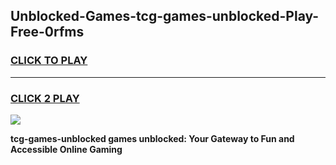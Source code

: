 
## Unblocked-Games-tcg-games-unblocked-Play-Free-0rfms
<h3>
<a href="https://premium76.site?title=tcg-games-unblocked&ref=17A">CLICK TO PLAY</a></h3>
<hr>

<h3>
<a href="https://premium76.site?title=tcg-games-unblocked&ref=17A">CLICK 2 PLAY</a>
  
</h3>

<a href="https://premium76.site?title=tcg-games-unblocked&ref=17A"><img src="https://clearcache.store/games.png"></a>


**tcg-games-unblocked games unblocked: Your Gateway to Fun and Accessible Online Gaming**
